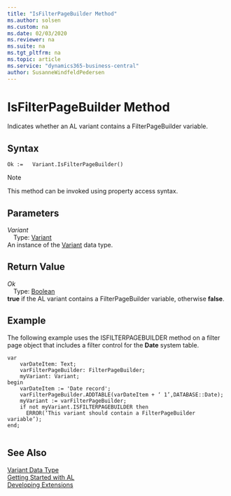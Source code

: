 ```yaml
---
title: "IsFilterPageBuilder Method"
ms.author: solsen
ms.custom: na
ms.date: 02/03/2020
ms.reviewer: na
ms.suite: na
ms.tgt_pltfrm: na
ms.topic: article
ms.service: "dynamics365-business-central"
author: SusanneWindfeldPedersen
---
```

[//]: # (START>DO_NOT_EDIT)
[//]: # (IMPORTANT:Do not edit any of the content between here and the END>DO_NOT_EDIT.)
[//]: # (Any modifications should be made in the .xml files in the ModernDev repo.)
# IsFilterPageBuilder Method
Indicates whether an AL variant contains a FilterPageBuilder variable.


## Syntax
```
Ok :=   Variant.IsFilterPageBuilder()
```
> [!NOTE]  
> This method can be invoked using property access syntax.  

## Parameters
*Variant*  
&emsp;Type: [Variant](variant-data-type.md)  
An instance of the [Variant](variant-data-type.md) data type.  

## Return Value
*Ok*  
&emsp;Type: [Boolean](../boolean/boolean-data-type.md)  
**true** if the AL variant contains a FilterPageBuilder variable, otherwise **false**.  


[//]: # (IMPORTANT: END>DO_NOT_EDIT)

## Example  
 The following example uses the ISFILTERPAGEBUILDER method on a filter page object that includes a filter control for the **Date** system table.  
   
```  
var
    varDateItem: Text;
    varFilterPageBuilder: FilterPageBuilder;
    myVariant: Variant;
begin
    varDateItem := 'Date record';  
    varFilterPageBuilder.ADDTABLE(varDateItem + ‘ 1’,DATABASE::Date);  
    myVariant := varFilterPageBuilder;  
    if not myVariant.ISFILTERPAGEBUILDER then   
      ERROR(‘This variant should contain a FilterPageBuilder variable’);  
end;
  
```  

## See Also
[Variant Data Type](variant-data-type.md)  
[Getting Started with AL](../../devenv-get-started.md)  
[Developing Extensions](../../devenv-dev-overview.md)